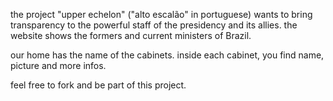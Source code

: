 the project "upper echelon" ("alto escalão" in portuguese) wants to bring transparency to the powerful staff of the presidency and its allies.
the website shows the formers and current ministers of Brazil. 

our home has the name of the cabinets.
inside each cabinet, you find name, picture and more infos.

feel free to fork and be part of this project.
